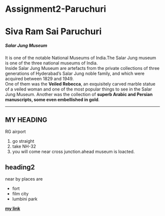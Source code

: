 # Assignment2-Paruchuri

# Siva Ram Sai Paruchuri
##### Salar Jung Museum

It is one of the notable National Museums of India.The Salar Jung museum is one of the three national museums of India. <br>Inside Salar Jung Museum are artefacts from the private collections of three generations of Hyderabad’s Salar Jung noble family, and which were acquired between 1829 and 1949.<br>One of them was the **Veiled Rebecca**, an exquisitely carved marble statue of a veiled woman and one of the most popular things to see in the Salar Jung Museum. Another was the collection of **superb Arabic and Persian manuscripts, some even embellished in gold**.

---

## MY HEADING
RG airport
1. go straight
2. take NH-32
3. you will come near cross junction.ahead museum is loacted.

## heading2
near by places are
* fort
* film city
* lumbini park

**[my link](https://github.com/SRS-P/Assignment2-Paruchuri/blob/main/AboutMe.md)**



